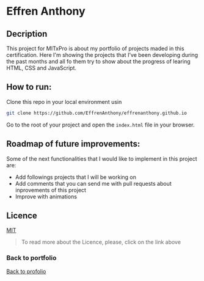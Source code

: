 # Effren Anthony

## Decription

This project for MITxPro is about my portfolio of projects maded in this certification. Here I'm showing the projects that I've been developing during the past months and all fo them try to show about the progress of learing HTML, CSS and JavaScript.

## How to run:

Clone this repo in your local environment usin

```bash
git clone https://github.com/EffrenAnthony/effrenanthony.github.io
```

Go to the root of your project and open the `index.html` file in your browser.

## Roadmap of future improvements:

Some of the next functionalities that I would like to implement in this project are:

- Add followings projects that I will be working on
- Add comments that you can send me with pull requests about inprovements of this project
- Improve with animations

## Licence
[MIT](https://choosealicense.com/licenses/mit/)
> To read more about the Licence, please, click on the link above 

### Back to portfolio

<a href="https://effrenanthony.github.io">Back to profolio</a>
